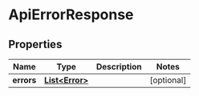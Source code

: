 

# ApiErrorResponse


## Properties

Name | Type | Description | Notes
------------ | ------------- | ------------- | -------------
**errors** | [**List&lt;Error&gt;**](Error.md) |  |  [optional]



